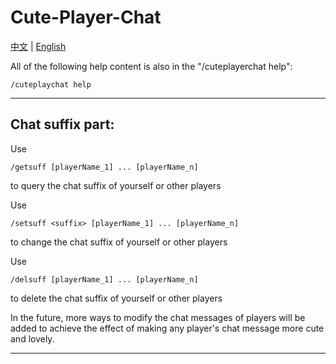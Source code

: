 # Cute-Player-Chat

[中文](README.md) | [English](README_en.md)

All of the following help content is also in the "/cuteplayerchat help":
~~~
/cuteplaychat help
~~~
---
## Chat suffix part:
Use
~~~
/getsuff [playerName_1] ... [playerName_n]
~~~
to query the chat suffix of yourself or other players

Use
~~~
/setsuff <suffix> [playerName_1] ... [playerName_n]
~~~
to change the chat suffix of yourself or other players

Use
~~~
/delsuff [playerName_1] ... [playerName_n]
~~~
to delete the chat suffix of yourself or other players

In the future, more ways to modify the chat messages of players will be added to achieve the effect of making any player's chat message more cute and lovely.

---
